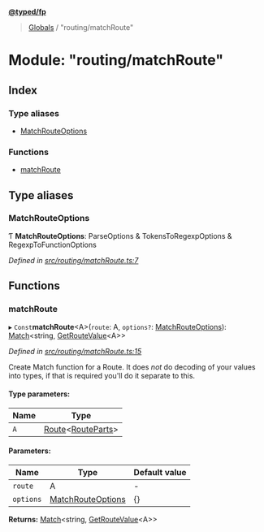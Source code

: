 **[@typed/fp](../README.md)**

> [Globals](../globals.md) / "routing/matchRoute"

# Module: "routing/matchRoute"

## Index

### Type aliases

* [MatchRouteOptions](_routing_matchroute_.md#matchrouteoptions)

### Functions

* [matchRoute](_routing_matchroute_.md#matchroute)

## Type aliases

### MatchRouteOptions

Ƭ  **MatchRouteOptions**: ParseOptions & TokensToRegexpOptions & RegexpToFunctionOptions

*Defined in [src/routing/matchRoute.ts:7](https://github.com/TylorS/typed-fp/blob/8639976/src/routing/matchRoute.ts#L7)*

## Functions

### matchRoute

▸ `Const`**matchRoute**\<A>(`route`: A, `options?`: [MatchRouteOptions](_routing_matchroute_.md#matchrouteoptions)): [Match](_logic_types_.match.md)\<string, [GetRouteValue](_routing_route_.md#getroutevalue)\<A>>

*Defined in [src/routing/matchRoute.ts:15](https://github.com/TylorS/typed-fp/blob/8639976/src/routing/matchRoute.ts#L15)*

Create Match function for a Route. It does *not* do decoding
of your values into types, if that is required you'll do it separate to this.

#### Type parameters:

Name | Type |
------ | ------ |
`A` | [Route](../interfaces/_routing_route_.route.md)\<[RouteParts](_routing_route_.md#routeparts)> |

#### Parameters:

Name | Type | Default value |
------ | ------ | ------ |
`route` | A | - |
`options` | [MatchRouteOptions](_routing_matchroute_.md#matchrouteoptions) | {} |

**Returns:** [Match](_logic_types_.match.md)\<string, [GetRouteValue](_routing_route_.md#getroutevalue)\<A>>
